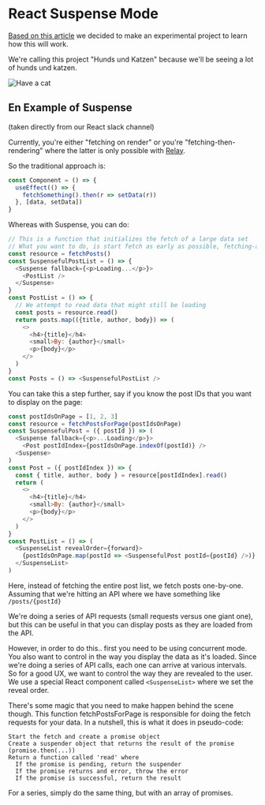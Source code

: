 # React Suspense Mode

[Based on this article](https://reactjs.org/docs/concurrent-mode-suspense.html)
we decided to make an experimental project to learn how this will work.

We're calling this project "Hunds und Katzen" because we'll be seeing a
lot of hunds und katzen.

![Have a cat](https://api.thecatapi.com/v1/images/search?format=src)

## En Example of Suspense
(taken directly from our React slack channel)

Currently, you're either "fetching on render" or you're 
"fetching-then-rendering" where the latter is only possible with 
[Relay](https://github.com/facebook/relay).

So the traditional approach is:

```js
const Component = () => {
  useEffect(() => {
    fetchSomething().then(r => setData(r))
  }, [data, setData])
}
```

Whereas with Suspense, you can do:

```js
// This is a function that initializes the fetch of a large data set
// What you want to do, is start fetch as early as possible, fetching-as-you-render
const resource = fetchPosts()
const SuspensefulPostList = () => {
  <Suspense fallback={<p>Loading...</p>}>
    <PostList />
  </Suspense>
}
const PostList = () => {
  // We attempt to read data that might still be loading
  const posts = resource.read()
  return posts.map(({title, author, body}) => (
    <>
      <h4>{title}</h4>
      <small>By: {author}</small>
      <p>{body}</p>
    </>
  )
}
const Posts = () => <SuspensefulPostList />
```

You can take this a step further, say if you know the post IDs that you 
want to display on the page:

```js
const postIdsOnPage = [1, 2, 3]
const resource = fetchPostsForPage(postIdsOnPage)
const SuspensefulPost = ({ postId }) => (
  <Suspense fallback={<p>...Loading</p>}>
    <Post postIdIndex={postIdsOnPage.indexOf(postId)} />
  <Suspense>
)
const Post = ({ postIdIndex }) => {
  const { title, author, body } = resource[postIdIndex].read()
  return (
    <>
      <h4>{title}</h4>
      <small>By: {author}</small>
      <p>{body}</p>
    </>
  )
}
const PostList = () => (
  <SuspenseList revealOrder={forward}>
    {postIdsOnPage.map(postId => <SuspensefulPost postId={postId} />)}
  </SuspenseList>
)
```

Here, instead of fetching the entire post list, we fetch posts 
one-by-one. Assuming that we're hitting an API where we have something 
like `/posts/{postId}`

We're doing a series of API requests (small requests versus one giant 
one), but this can be useful in that you can display posts as they are 
loaded from the API.

However, in order to do this.. first you need to be using concurrent 
mode. You also want to control in the way you display the data as it's 
loaded. Since we're doing a series of API calls, each one can arrive at 
various intervals. So for a good UX, we want to control the way they are
revealed to the user. We use a special React component called 
`<SuspenseList>` where we set the reveal order.

There's some magic that you need to make happen behind the scene though.
This function fetchPostsForPage is responsible for doing the fetch 
requests for your data. In a nutshell, this is what it does in 
pseudo-code:

    Start the fetch and create a promise object
    Create a suspender object that returns the result of the promise (promise.then(...))
    Return a function called 'read' where
      If the promise is pending, return the suspender
      If the promise returns and error, throw the error
      If the promise is successful, return the result

For a series, simply do the same thing, but with an array of promises.